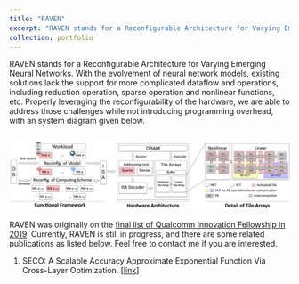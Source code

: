 ```yaml
---
title: "RAVEN"
excerpt: "RAVEN stands for a Reconfigurable Architecture for Varying Emerging Neural Networks. It is designed to be compatible for more complicated neural networks in the future, propelled by approximate computing and network theory. \\<br/><img src='/images/raven_system_diagram.png'>"
collection: portfolio
---
```


RAVEN stands for a Reconfigurable Architecture for Varying Emerging Neural Networks. With the evolvement of neural network models, existing solutions lack the support for more complicated dataflow and operations, including reduction operation, sparse operation and nonlinear functions, etc. Properly leveraging the reconfigurability of the hardware, we are able to address those challenges while not introducing programming overhead, with an system diagram given below.

<br/><img src='/images/raven_system_diagram.png'>

RAVEN was originally on the [final list of Qualcomm Innovation Fellowship in 2019](https://www.qualcomm.com/invention/research/university-relations/innovation-fellowship/finalists). Currently, RAVEN is still in progress, and there are some related publications as listed below. Feel free to contact me if you are interested.

1. SECO: A Scalable Accuracy Approximate Exponential Function Via Cross-Layer Optimization. [[link](https://diwu1990.github.io/publication/2019-07-29-islped)]